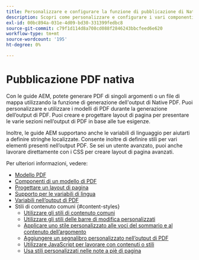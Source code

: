```yaml
---
title: Personalizzare e configurare la funzione di pubblicazione di Native PDF
description: Scopri come personalizzare e configurare i vari componenti della funzione di PDF nativa.
exl-id: 00bc894a-031e-4d09-bd30-331399fedbc8
source-git-commit: c79f1d114d8a708cd088f2846243bbcfeed6e620
workflow-type: tm+mt
source-wordcount: '195'
ht-degree: 0%

---
```


# Pubblicazione PDF nativa

Con le guide AEM, potete generare PDF di singoli argomenti o un file di mappa utilizzando la funzione di generazione dell&#39;output di Native PDF. Puoi personalizzare e utilizzare i modelli di PDF durante la generazione dell’output di PDF. Puoi creare e progettare layout di pagina per presentare le varie sezioni nell’output di PDF in base alle tue esigenze.

Inoltre, le guide AEM supportano anche le variabili di linguaggio per aiutarti a definire stringhe localizzate. Consente inoltre di definire stili per vari elementi presenti nell’output PDF. Se sei un utente avanzato, puoi anche lavorare direttamente con i CSS per creare layout di pagina avanzati.


Per ulteriori informazioni, vedere:
* [Modello PDF](../native-pdf/pdf-template.md)
* [Componenti di un modello di PDF](../native-pdf/components-pdf-template.md)
* [Progettare un layout di pagina](../native-pdf/design-page-layout.md)
* [Supporto per le variabili di lingua](../native-pdf/native-pdf-language-variables.md)
* [Variabili nell’output di PDF](../native-pdf/native-pdf-variables.md)
* Stili di contenuto comuni {#content-styles}
   * [Utilizzare gli stili di contenuto comuni](../native-pdf/stylesheet.md)
   * [Utilizzare gli stili delle barre di modifica personalizzati](../native-pdf/change-bar-style.md)
   * [Applicare uno stile personalizzato alle voci del sommario e al contenuto dell’argomento](../native-pdf/custom-style-toc.md)
   * [Aggiungere un segnalibro personalizzato nell’output di PDF](../native-pdf/add-custom-bookmark.md)
   * [Utilizzare JavaScript per lavorare con contenuti o stili](../native-pdf/use-javascript-content-style.md)
   * [Usa stili personalizzati nelle note a piè di pagina](../native-pdf/footnote-number-style.md)
